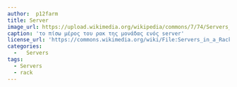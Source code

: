 ```yaml
---
author:  p12farm
title: Server
image_url: https://upload.wikimedia.org/wikipedia/commons/7/74/Servers_in_a_Rack.jpg
caption: 'το πίσω μέρος του ρακ της μονάδας ενός server'
license_url: 'https://commons.wikimedia.org/wiki/File:Servers_in_a_Rack.jpg'
categories:
  -   Servers
tags:
  - Servers
  - rack
---
```

